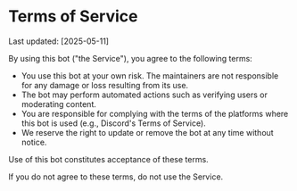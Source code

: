 # Terms of Service

Last updated: [2025-05-11]

By using this bot ("the Service"), you agree to the following terms:

- You use this bot at your own risk. The maintainers are not responsible for any damage or loss resulting from its use.
- The bot may perform automated actions such as verifying users or moderating content.
- You are responsible for complying with the terms of the platforms where this bot is used (e.g., Discord's Terms of Service).
- We reserve the right to update or remove the bot at any time without notice.

Use of this bot constitutes acceptance of these terms.

If you do not agree to these terms, do not use the Service.
